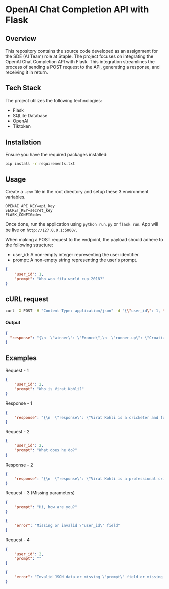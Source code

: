 # OpenAI Chat Completion API with Flask

## Overview
This repository contains the source code developed as an assignment for the SDE (AI Team) role at Staple. The project focuses on integrating the OpenAI Chat Completion API with Flask. This integration streamlines the process of sending a POST request to the API, generating a response, and receiving it in return. 

## Tech Stack
The project utilizes the following technologies:

- Flask
- SQLite Database
- OpenAI
- Tiktoken

## Installation 
Ensure you have the required packages installed:

```bash
pip install -r requirements.txt
```

## Usage 
Create a `.env` file in the root directory and setup these 3 environment variables.
```
OPENAI_API_KEY=api_key
SECRET_KEY=secret_key
FLASK_CONFIG=dev
```

Once done, run the application using `python run.py` or `flask run`. App will be live on `http://127.0.0.1:5000/`. 

When making a POST request to the endpoint, the payload should adhere to the following structure: 
- user_id: A non-empty integer representing the user identifier.
- prompt: A non-empty string representing the user's prompt.

```json
{
    "user_id": 1,
    "prompt": "Who won fifa world cup 2018?"
}
```

## cURL request
```bash
curl -X POST -H "Content-Type: application/json" -d "{\"user_id\": 1, \"prompt\": \"Who won fifa world cup 2018?\"}" "http://127.0.0.1:5000/openai-completion"
```

#### Output
```json
{
  "response": "{\n  \"winner\": \"France\",\n  \"runner-up\": \"Croatia\",\n  \"score\": \"4-2\"\n}"
}
```

## Examples 
Request - 1 
```json
{
    "user_id": 2,
    "prompt": "Who is Virat Kohli?"
}
```
Response - 1 
```json
{
    "response": "{\n  \"response\": \"Virat Kohli is a cricketer and former captain of the Indian national cricket team. He is widely regarded as one of the best batsmen in the world and has achieved numerous records and accolades in his cricketing career.\"\n}"
}
```
Request - 2
```json
{
    "user_id": 2,
    "prompt": "What does he do?"
}
```
Response - 2 
```json
{
    "response": "{\n  \"response\": \"Virat Kohli is a professional cricketer who has represented the Indian national cricket team in international matches. He is known for his batting skills and has been a key player in the Indian cricket team for many years.\"\n}"
}
```
Request - 3 (Missing parameters)
```json
{
    "prompt": "Hi, how are you?"
}
```
```json
{
    "error": "Missing or invalid \"user_id\" field"
}
```
Request - 4 
```json
{
    "user_id": 2,
    "prompt": ""
}
```
```json
{
    "error": "Invalid JSON data or missing \"prompt\" field or missing \"user_id\" field"
}
```